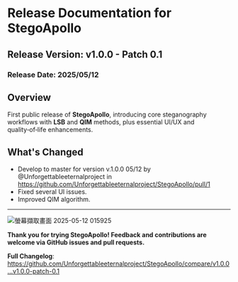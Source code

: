﻿# Release Documentation for StegoApollo

## Release Version: v1.0.0 - Patch 0.1

### Release Date: 2025/05/12

## Overview

First public release of **StegoApollo**, introducing core steganography workflows with **LSB** and **QIM** methods, plus essential UI/UX and quality‑of‑life enhancements.

## What's Changed
* Develop to master for version v.1.0.0 05/12 by @Unforgettableeternalproject in https://github.com/Unforgettableeternalproject/StegoApollo/pull/1
* Fixed several UI issues.
* Improved QIM algorithm.

---

![螢幕擷取畫面 2025-05-12 015925](https://github.com/user-attachments/assets/bc134d3d-45ed-4114-8184-bb4f0f97f5f3)

**Thank you for trying StegoApollo! Feedback and contributions are welcome via GitHub issues and pull requests.**

**Full Changelog**: https://github.com/Unforgettableeternalproject/StegoApollo/compare/v1.0.0...v1.0.0-patch-0.1